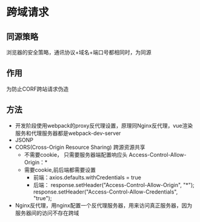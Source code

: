 <!--
 * @Author: your name
 * @Date: 2020-03-04 15:00:53
 * @LastEditTime: 2020-03-16 16:18:50
 * @LastEditors: Please set LastEditors
 * @Description: In User Settings Edit
 * @FilePath: \vue-note\网络\跨域请求.md
 -->

# 跨域请求

## 同源策略

浏览器的安全策略，通讯协议+域名+端口号都相同时，为同源

## 作用

为防止CORF跨站请求伪造

## 方法

- 开发阶段使用webpack的proxy反代理设置，原理同Nginx反代理，vue渲染服务和代理服务器都是webpack-dev-server
- JSONP
- CORS(Cross-Origin Resource Sharing)​ 跨源资源共享
  - 不需要cookie， 只需要服务器端配置响应头 Access-Control-Allow-Origin：*
  - 需要cookie,前后端都需要设置
    - 前端：axios.defaults.withCredentials = true
    - 后端：
     response.setHeader("Access-Control-Allow-Origin", "*");
     response.setHeader("Access-Control-Allow-Credentials", "true");
- Nginx反代理，用nginx配置一个反代理服务器，用来访问真正服务器，因为服务器间的访问不存在跨域
